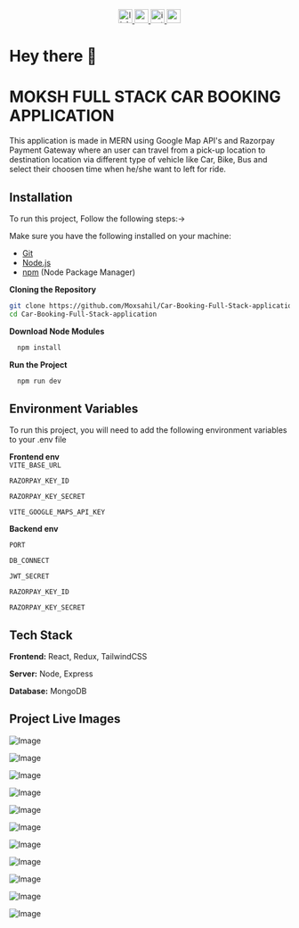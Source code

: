 <div align="center">
  <a href="https://www.linkedin.com/in/sahil-barak-865063216/" target="_blank">
    <img src="https://img.shields.io/static/v1?message=LinkedIn&logo=linkedin&label=&color=0077B5&logoColor=white&labelColor=&style=for-the-badge" height="25" alt="linkedin logo"  />
  </a>
  <a href="https://www.youtube.com/@MOXGamingYT01" target="_blank">
    <img src="https://img.shields.io/static/v1?message=Youtube&logo=youtube&label=&color=FF0000&logoColor=white&labelColor=&style=for-the-badge" height="25" alt="youtube logo"  />
  </a>
  <a href="https://www.instagram.com/moksshhh_.20/" target="_blank">
    <img src="https://img.shields.io/static/v1?message=Instagram&logo=instagram&label=&color=E4405F&logoColor=white&labelColor=&style=for-the-badge" height="25" alt="instagram logo"  />
  </a>
  <a href="https://my-portfolio-three-pi-92.vercel.app/" target="_blank">
    <img src="https://img.shields.io/static/v1?message=portfolio&logo=portfolio&label=&color=B05923&logoColor=white&labelColor=&style=for-the-badge" height="25" alt="portfolio logo"  />
  </a>
</div>

###

<h1 align="start">Hey there 👋</h1>

###
# MOKSH FULL STACK CAR BOOKING APPLICATION

This application is made in MERN using Google Map API's and Razorpay Payment Gateway where an user can travel from a pick-up location to destination location via different type of vehicle like Car, Bike, Bus and select their choosen time when he/she want to left for ride.

###


## Installation
To run this project, Follow the following steps:->

Make sure you have the following installed on your machine:

- [Git](https://git-scm.com/)
- [Node.js](https://nodejs.org/en)
- [npm](https://www.npmjs.com/) (Node Package Manager)

**Cloning the Repository**
```bash
git clone https://github.com/Moxsahil/Car-Booking-Full-Stack-application.git
cd Car-Booking-Full-Stack-application

```
**Download Node Modules**

```bash
  npm install 
```
**Run the Project**  
```bash
  npm run dev 
``` 
## Environment Variables

To run this project, you will need to add the following environment variables to your .env file

**Frontend env**  
`VITE_BASE_URL`

`RAZORPAY_KEY_ID`

`RAZORPAY_KEY_SECRET`

`VITE_GOOGLE_MAPS_API_KEY`


**Backend env**

`PORT`

`DB_CONNECT`

`JWT_SECRET`

`RAZORPAY_KEY_ID`

`RAZORPAY_KEY_SECRET`



## Tech Stack

**Frontend:** React, Redux, TailwindCSS

**Server:** Node, Express

**Database:** MongoDB


## Project Live Images

![Image](https://github.com/user-attachments/assets/66a728a5-b81c-47d3-b3e4-bb8fee959dcf)

![Image](https://github.com/user-attachments/assets/a2cc676d-526c-464a-9fdb-845262709533)

![Image](https://github.com/user-attachments/assets/e2cc69bf-05b4-4449-aa7f-21536c0f3672)

![Image](https://github.com/user-attachments/assets/637297dc-3575-4531-8d02-f14e739774d4)

![Image](https://github.com/user-attachments/assets/da965132-2536-4b8e-b81c-0fbd505b3c98)

![Image](https://github.com/user-attachments/assets/50e688c9-e24b-429f-92da-171dce8b538a)

![Image](https://github.com/user-attachments/assets/a0963919-b68b-4640-ad33-da51046aed57)

![Image](https://github.com/user-attachments/assets/248c6ef9-54d9-462b-acd0-6d76082f5abc)

![Image](https://github.com/user-attachments/assets/698825b4-138a-4d81-a615-2dbc81d98034)

![Image](https://github.com/user-attachments/assets/63c68bd8-2b33-4501-bfd8-7fc0b9927bf6)

![Image](https://github.com/user-attachments/assets/82e4ee1c-6875-4a9a-85b4-00cf08e04cad)

